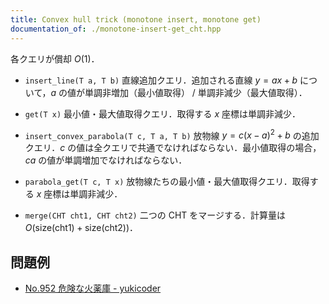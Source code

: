 ```yaml
---
title: Convex hull trick (monotone insert, monotone get)
documentation_of: ./monotone-insert-get_cht.hpp
---
```


各クエリが償却 $O(1)$．

- `insert_line(T a, T b)` 直線追加クエリ．追加される直線 $y = ax + b$ について，$a$ の値が単調非増加（最小値取得） / 単調非減少（最大値取得）．
- `get(T x)` 最小値・最大値取得クエリ．取得する $x$ 座標は単調非減少．

- `insert_convex_parabola(T c, T a, T b)` 放物線 $y = c(x - a)^2 + b$ の追加クエリ．$c$ の値は全クエリで共通でなければならない．最小値取得の場合，$ca$ の値が単調増加でなければならない．
- `parabola_get(T c, T x)` 放物線たちの最小値・最大値取得クエリ．取得する $x$ 座標は単調非減少．
- `merge(CHT cht1, CHT cht2)` 二つの CHT をマージする．計算量は $O(\mathrm{size}(\mathrm{cht1}) + \mathrm{size}(\mathrm{cht2}))$．

## 問題例

- [No.952 危険な火薬庫 - yukicoder](https://yukicoder.me/problems/no/952)
